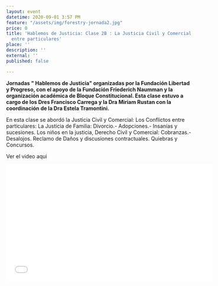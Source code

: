 ```yaml
---
layout: event
datetime: 2020-09-01 3:57 PM
feature: "/assets/img/forestry-jornada2.jpg"
price: 0
title: 'Hablemos de Justicia: Clase 2B : La Justicia Civil y Comercial: Los Conflictos
  entre particulares'
place: ''
description: ''
external: ''
published: false

---
```

**Jornadas " Hablemos de Justicia" organizadas por la Fundación Libertad y Progreso, con el apoyo de la Fundación Friederich Naumman y la organización académica de Bloque Constitucional. Esta clase estuvo a cargo de los Dres Francisco Carrega y la Dra Miriam Rustan con la coordinación de la Dra Estela Tramontini.**

En esta clase se abordó la Justicia Civil y Comercial: Los Conflictos entre particulares: La Justicia de Familia: Divorcio.- Adopciones.- Insanías y sucesiones. Los niños en la justicia, Derecho Civil y Comercial: Cobranzas.- Desalojos. Reclamo de Daños y discusiones contractuales. Quiebras y Concursos.

Ver el video aqui

<iframe width="560" height="315" src="[https://www.youtube.com/embed/urEBRuasjyQ](https://www.youtube.com/embed/urEBRuasjyQ "https://www.youtube.com/embed/urEBRuasjyQ")" frameborder="0" allow="accelerometer; autoplay; clipboard-write; encrypted-media; gyroscope; picture-in-picture" allowfullscreen></iframe>